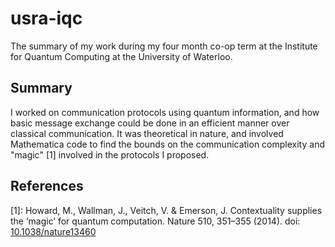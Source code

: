 # usra-iqc

The summary of my work during my four month co-op term at the Institute for Quantum Computing at the University of Waterloo.

## Summary

I worked on communication protocols using quantum information, and how basic message exchange could be done in an efficient manner over classical communication.
It was theoretical in nature, and involved Mathematica code to find the bounds on the communication complexity and "magic" [1] involved in the protocols I proposed.

## References

[1]: Howard, M., Wallman, J., Veitch, V. & Emerson, J. Contextuality supplies the ‘magic’ for quantum computation. Nature 510, 351–355 (2014). doi: [10.1038/nature13460](https://doi.org/10.1038/nature13460)
